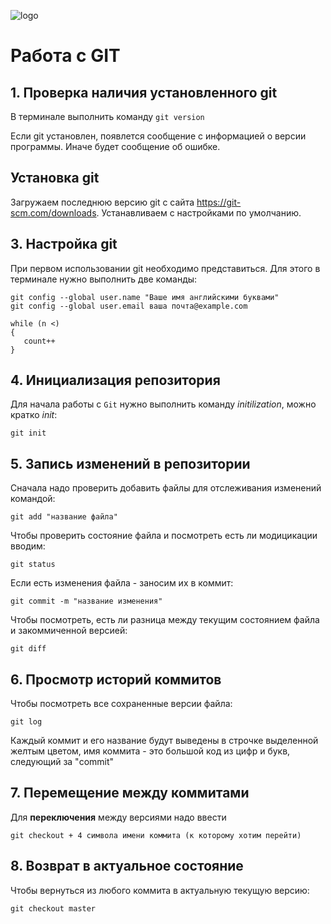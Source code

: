 ![logo](pngwing.com.png)
# Работа с GIT
## 1. Проверка наличия установленного git
В терминале выполнить команду `git version`

Если git установлен, появлется сообщение с информацией о версии программы. Иначе будет сообщение об ошибке.

 ## Установка git
Загружаем последнюю версию git с сайта https://git-scm.com/downloads.
Устанавливаем с настройками по умолчанию.

 ## 3. Настройка git
 При первом использовании git необходимо представиться. Для этого в терминале нужно выполнить две команды:
 ```
 git config --global user.name "Ваше имя английскими буквами"
 git config --global user.email ваша почта@example.com
 ```
 ```
 while (n <)
 {
    count++
 }
 ```

## 4. Инициализация репозитория

Для начала работы с `Git` нужно выполнить команду *initilization*, можно кратко *init*:

```
git init
```

## 5. Запись изменений в репозитории

Сначала надо проверить добавить файлы для отслеживания изменений командой:

```
git add "название файла"
```
 
Чтобы проверить состояние файла и посмотреть есть ли модицикации вводим:

```
git status
```
Если есть изменения файла - заносим их в коммит:

```
git commit -m "название изменения"
```
Чтобы посмотреть, есть ли разница между текущим состоянием файла и закоммиченной версией:
```
git diff
```

## 6. Просмотр историй коммитов

 Чтобы посмотреть все сохраненные версии файла:

 ```
 git log
 ```

 Каждый коммит и его название будут выведены в строчке выделенной желтым цветом, имя коммита - это большой код из цифр и букв, следующий за "commit"

## 7. Перемещение между коммитами

Для **переключения** между версиями надо ввести

```
git checkout + 4 символа имени коммита (к которому хотим перейти)
```

## 8. Возврат в актуальное состояние 

Чтобы вернуться из любого коммита в актуальную текущую версию: 

```
git checkout master
```



